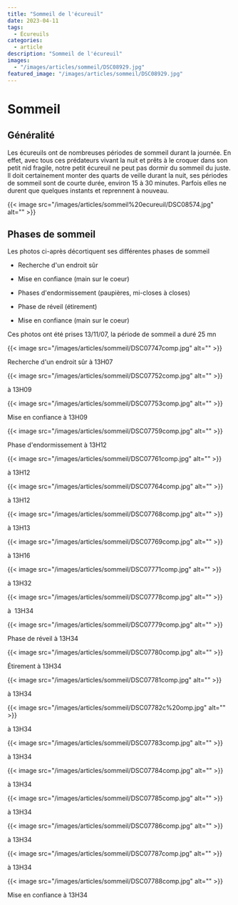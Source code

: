 ```yaml
---
title: "Sommeil de l'écureuil"
date: 2023-04-11
tags: 
  - Écureuils
categories:
  - article
description: "Sommeil de l'écureuil"    
images:
  - "/images/articles/sommeil/DSC08929.jpg"
featured_image: "/images/articles/sommeil/DSC08929.jpg"
---
```


# Sommeil


## Généralité 
 
Les écureuils ont de nombreuses périodes de sommeil durant la journée. En effet, avec tous ces prédateurs vivant la nuit et prêts à le croquer dans son petit nid fragile, notre petit écureuil ne peut pas dormir du sommeil du juste. Il doit certainement monter des quarts de veille durant la nuit, ses périodes de sommeil sont de courte durée, environ 15 à 30 minutes. Parfois elles ne durent que quelques instants et reprennent à nouveau. 

{{< image src="/images/articles/sommeil%20ecureuil/DSC08574.jpg" alt="" >}} 


## Phases de sommeil 

Les photos ci-après décortiquent ses différentes phases de sommeil 

- Recherche d'un endroit sûr 

- Mise en confiance (main sur le coeur) 

- Phases d'endormissement (paupières, mi-closes à closes) 

- Phase de réveil (étirement) 

- Mise en confiance (main sur le coeur) 

Ces photos ont été prises 13/11/07, la période de sommeil a duré 25 mn 

{{< image src="/images/articles/sommeil/DSC07747comp.jpg" alt="" >}} 

Recherche d'un endroit sûr à 13H07 

{{< image src="/images/articles/sommeil/DSC07752comp.jpg" alt="" >}} 

à 13H09 

{{< image src="/images/articles/sommeil/DSC07753comp.jpg" alt="" >}} 

Mise en confiance à 13H09  

{{< image src="/images/articles/sommeil/DSC07759comp.jpg" alt="" >}} 

Phase d'endormissement à 13H12  

{{< image src="/images/articles/sommeil/DSC07761comp.jpg" alt="" >}} 

à 13H12 

{{< image src="/images/articles/sommeil/DSC07764comp.jpg" alt="" >}} 

à 13H12  

{{< image src="/images/articles/sommeil/DSC07768comp.jpg" alt="" >}} 

à 13H13  

{{< image src="/images/articles/sommeil/DSC07769comp.jpg" alt="" >}} 

à 13H16 

{{< image src="/images/articles/sommeil/DSC07771comp.jpg" alt="" >}} 

à 13H32   

{{< image src="/images/articles/sommeil/DSC07778comp.jpg" alt="" >}} 

à  13H34  

{{< image src="/images/articles/sommeil/DSC07779comp.jpg" alt="" >}} 

Phase de réveil à 13H34   

{{< image src="/images/articles/sommeil/DSC07780comp.jpg" alt="" >}} 

Étirement à 13H34  

{{< image src="/images/articles/sommeil/DSC07781comp.jpg" alt="" >}} 

à 13H34   

{{< image src="/images/articles/sommeil/DSC07782c%20omp.jpg" alt="" >}} 

à 13H34 

{{< image src="/images/articles/sommeil/DSC07783comp.jpg" alt="" >}} 

à 13H34 

{{< image src="/images/articles/sommeil/DSC07784comp.jpg" alt="" >}} 

à 13H34   

{{< image src="/images/articles/sommeil/DSC07785comp.jpg" alt="" >}} 

à 13H34   

{{< image src="/images/articles/sommeil/DSC07786comp.jpg" alt="" >}} 

à 13H34   

{{< image src="/images/articles/sommeil/DSC07787comp.jpg" alt="" >}} 

à 13H34 

{{< image src="/images/articles/sommeil/DSC07788comp.jpg" alt="" >}} 

Mise en confiance à 13H34 
